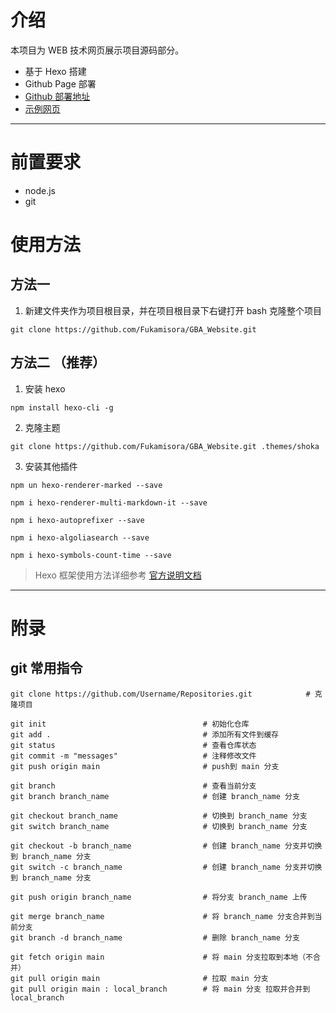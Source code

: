 # 介绍
本项目为 WEB 技术网页展示项目源码部分。
+ 基于 Hexo 搭建
+ Github Page 部署
+ [Github 部署地址](https://github.com/Fukamisora/Fukamisora.github.io)
+ [示例网页](https://fukamisora.github.io/)
------
# 前置要求
+ node.js
+ git

# 使用方法

## 方法一
1. 新建文件夹作为项目根目录，并在项目根目录下右键打开 bash 克隆整个项目
```
git clone https://github.com/Fukamisora/GBA_Website.git
```

## 方法二 （推荐）
1. 安装 hexo
```
npm install hexo-cli -g
```

2. 克隆主题
```
git clone https://github.com/Fukamisora/GBA_Website.git .themes/shoka
```

3. 安装其他插件
```
npm un hexo-renderer-marked --save

npm i hexo-renderer-multi-markdown-it --save

npm i hexo-autoprefixer --save

npm i hexo-algoliasearch --save

npm i hexo-symbols-count-time --save
```

> Hexo 框架使用方法详细参考 [官方说明文档](https://hexo.io/zh-cn/docs/)

------
# 附录
## git 常用指令
```
git clone https://github.com/Username/Repositories.git            # 克隆项目

git init                                   # 初始化仓库
git add .                                  # 添加所有文件到缓存
git status                                 # 查看仓库状态
git commit -m "messages"                   # 注释修改文件
git push origin main                       # push到 main 分支

git branch                                 # 查看当前分支
git branch branch_name                     # 创建 branch_name 分支

git checkout branch_name                   # 切换到 branch_name 分支
git switch branch_name                     # 切换到 branch_name 分支

git checkout -b branch_name                # 创建 branch_name 分支并切换到 branch_name 分支
git switch -c branch_name                  # 创建 branch_name 分支并切换到 branch_name 分支

git push origin branch_name                # 将分支 branch_name 上传

git merge branch_name                      # 将 branch_name 分支合并到当前分支
git branch -d branch_name                  # 删除 branch_name 分支

git fetch origin main                      # 将 main 分支拉取到本地（不合并）
git pull origin main                       # 拉取 main 分支
git pull origin main : local_branch        # 将 main 分支 拉取并合并到 local_branch
```
